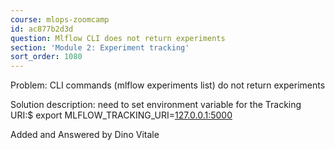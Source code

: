 ```yaml
---
course: mlops-zoomcamp
id: ac877b2d3d
question: Mlflow CLI does not return experiments
section: 'Module 2: Experiment tracking'
sort_order: 1080
---
```


Problem: CLI commands (mlflow experiments list) do not return experiments

Solution description: need to set environment variable for the Tracking URI:$ export MLFLOW_TRACKING_URI=[127.0.0.1:5000](http://127.0.0.1:5000)

Added and Answered by Dino Vitale

